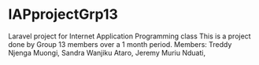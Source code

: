 # IAPprojectGrp13
Laravel project for Internet Application Programming class
This is a project done by Group 13 members over a 1 month period.
Members: Treddy Njenga Muongi, Sandra Wanjiku Ataro, Jeremy Muriu Nduati, 
